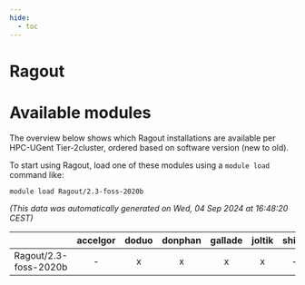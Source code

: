 ```yaml
---
hide:
  - toc
---
```


Ragout
======

# Available modules


The overview below shows which Ragout installations are available per HPC-UGent Tier-2cluster, ordered based on software version (new to old).

To start using Ragout, load one of these modules using a `module load` command like:

```shell
module load Ragout/2.3-foss-2020b
```

*(This data was automatically generated on Wed, 04 Sep 2024 at 16:48:20 CEST)*  

| |accelgor|doduo|donphan|gallade|joltik|shinx|skitty|
| :---: | :---: | :---: | :---: | :---: | :---: | :---: | :---: |
|Ragout/2.3-foss-2020b|-|x|x|x|x|-|x|
